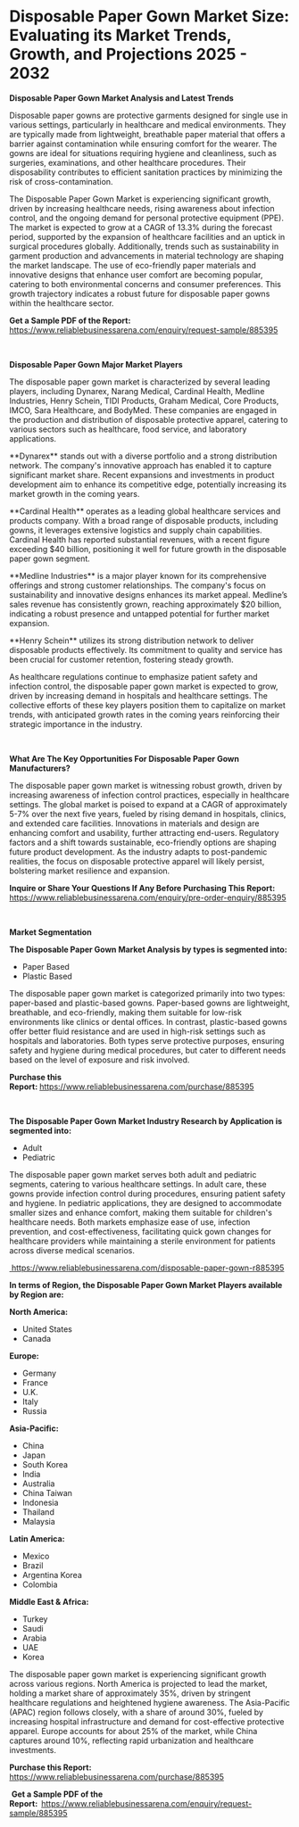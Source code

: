 <p><h1>Disposable Paper Gown Market Size: Evaluating its Market Trends, Growth, and Projections 2025 - 2032</h1></p><p><strong>Disposable Paper Gown Market Analysis and Latest Trends</strong></p>
<p><p>Disposable paper gowns are protective garments designed for single use in various settings, particularly in healthcare and medical environments. They are typically made from lightweight, breathable paper material that offers a barrier against contamination while ensuring comfort for the wearer. The gowns are ideal for situations requiring hygiene and cleanliness, such as surgeries, examinations, and other healthcare procedures. Their disposability contributes to efficient sanitation practices by minimizing the risk of cross-contamination.</p><p>The Disposable Paper Gown Market is experiencing significant growth, driven by increasing healthcare needs, rising awareness about infection control, and the ongoing demand for personal protective equipment (PPE). The market is expected to grow at a CAGR of 13.3% during the forecast period, supported by the expansion of healthcare facilities and an uptick in surgical procedures globally. Additionally, trends such as sustainability in garment production and advancements in material technology are shaping the market landscape. The use of eco-friendly paper materials and innovative designs that enhance user comfort are becoming popular, catering to both environmental concerns and consumer preferences. This growth trajectory indicates a robust future for disposable paper gowns within the healthcare sector.</p></p>
<p><strong>Get a Sample PDF of the Report:&nbsp;</strong> <a href="https://www.reliablebusinessarena.com/enquiry/request-sample/885395?utm_campaign=2954&utm_medium=2&utm_source=Github&utm_content=ia&utm_term=16042025&utm_id=disposable-paper-gown">https://www.reliablebusinessarena.com/enquiry/request-sample/885395</a></p>
<p>&nbsp;</p>
<p><strong>Disposable Paper Gown Major Market Players</strong></p>
<p><p>The disposable paper gown market is characterized by several leading players, including Dynarex, Narang Medical, Cardinal Health, Medline Industries, Henry Schein, TIDI Products, Graham Medical, Core Products, IMCO, Sara Healthcare, and BodyMed. These companies are engaged in the production and distribution of disposable protective apparel, catering to various sectors such as healthcare, food service, and laboratory applications.</p><p>**Dynarex** stands out with a diverse portfolio and a strong distribution network. The company's innovative approach has enabled it to capture significant market share. Recent expansions and investments in product development aim to enhance its competitive edge, potentially increasing its market growth in the coming years.</p><p>**Cardinal Health** operates as a leading global healthcare services and products company. With a broad range of disposable products, including gowns, it leverages extensive logistics and supply chain capabilities. Cardinal Health has reported substantial revenues, with a recent figure exceeding $40 billion, positioning it well for future growth in the disposable paper gown segment.</p><p>**Medline Industries** is a major player known for its comprehensive offerings and strong customer relationships. The company's focus on sustainability and innovative designs enhances its market appeal. Medline’s sales revenue has consistently grown, reaching approximately $20 billion, indicating a robust presence and untapped potential for further market expansion.</p><p>**Henry Schein** utilizes its strong distribution network to deliver disposable products effectively. Its commitment to quality and service has been crucial for customer retention, fostering steady growth.</p><p>As healthcare regulations continue to emphasize patient safety and infection control, the disposable paper gown market is expected to grow, driven by increasing demand in hospitals and healthcare settings. The collective efforts of these key players position them to capitalize on market trends, with anticipated growth rates in the coming years reinforcing their strategic importance in the industry.</p></p>
<p>&nbsp;</p>
<p><strong>What Are The Key Opportunities For Disposable Paper Gown Manufacturers?</strong></p>
<p><p>The disposable paper gown market is witnessing robust growth, driven by increasing awareness of infection control practices, especially in healthcare settings. The global market is poised to expand at a CAGR of approximately 5-7% over the next five years, fueled by rising demand in hospitals, clinics, and extended care facilities. Innovations in materials and design are enhancing comfort and usability, further attracting end-users. Regulatory factors and a shift towards sustainable, eco-friendly options are shaping future product development. As the industry adapts to post-pandemic realities, the focus on disposable protective apparel will likely persist, bolstering market resilience and expansion.</p></p>
<p><strong>Inquire or Share Your Questions If Any Before Purchasing This Report:</strong> <a href="https://www.reliablebusinessarena.com/enquiry/pre-order-enquiry/885395?utm_campaign=2954&utm_medium=2&utm_source=Github&utm_content=ia&utm_term=16042025&utm_id=disposable-paper-gown">https://www.reliablebusinessarena.com/enquiry/pre-order-enquiry/885395</a></p>
<p>&nbsp;</p>
<p><strong>Market Segmentation</strong></p>
<p><strong>The Disposable Paper Gown Market Analysis by types is segmented into:</strong></p>
<p><ul><li>Paper Based</li><li>Plastic Based</li></ul></p>
<p><p>The disposable paper gown market is categorized primarily into two types: paper-based and plastic-based gowns. Paper-based gowns are lightweight, breathable, and eco-friendly, making them suitable for low-risk environments like clinics or dental offices. In contrast, plastic-based gowns offer better fluid resistance and are used in high-risk settings such as hospitals and laboratories. Both types serve protective purposes, ensuring safety and hygiene during medical procedures, but cater to different needs based on the level of exposure and risk involved.</p></p>
<p><strong>Purchase this Report:&nbsp;</strong><a href="https://www.reliablebusinessarena.com/purchase/885395?utm_campaign=2954&utm_medium=2&utm_source=Github&utm_content=ia&utm_term=16042025&utm_id=disposable-paper-gown">https://www.reliablebusinessarena.com/purchase/885395</a></p>
<p>&nbsp;</p>
<p><strong>The Disposable Paper Gown Market Industry Research by Application is segmented into:</strong></p>
<p><ul><li>Adult</li><li>Pediatric</li></ul></p>
<p><p>The disposable paper gown market serves both adult and pediatric segments, catering to various healthcare settings. In adult care, these gowns provide infection control during procedures, ensuring patient safety and hygiene. In pediatric applications, they are designed to accommodate smaller sizes and enhance comfort, making them suitable for children's healthcare needs. Both markets emphasize ease of use, infection prevention, and cost-effectiveness, facilitating quick gown changes for healthcare providers while maintaining a sterile environment for patients across diverse medical scenarios.</p></p>
<p><a href="https://www.reliablebusinessarena.com/disposable-paper-gown-r885395?utm_campaign=2954&utm_medium=2&utm_source=Github&utm_content=ia&utm_term=16042025&utm_id=disposable-paper-gown">&nbsp;https://www.reliablebusinessarena.com/disposable-paper-gown-r885395</a></p>
<p><strong>In terms of Region, the Disposable Paper Gown Market Players available by Region are:</strong></p>
<p>
    <p> <strong> North America: </strong>
        <ul>
            <li>United States</li>
            <li>Canada</li>
        </ul>
        </p> 
    <p> <strong> Europe: </strong>
        <ul>
            <li>Germany</li>
            <li>France</li>
            <li>U.K.</li>
            <li>Italy</li>
            <li>Russia</li>
        </ul>
        </p> 
    <p> <strong> Asia-Pacific: </strong>
        <ul>
            <li>China</li>
            <li>Japan</li>
            <li>South Korea</li>
            <li>India</li>
            <li>Australia</li>
            <li>China Taiwan</li>
            <li>Indonesia</li>
            <li>Thailand</li>
            <li>Malaysia</li>
        </ul>
        </p> 
    <p> <strong> Latin America: </strong>
        <ul>
            <li>Mexico</li>
            <li>Brazil</li>
            <li>Argentina Korea</li>
            <li>Colombia</li>
        </ul>
        </p> 
    <p> <strong> Middle East & Africa: </strong>
        <ul>
            <li>Turkey</li>
            <li>Saudi</li>
            <li>Arabia</li>
            <li>UAE</li>
            <li>Korea</li>
        </ul>
    </p>
    </p>
<p><p>The disposable paper gown market is experiencing significant growth across various regions. North America is projected to lead the market, holding a market share of approximately 35%, driven by stringent healthcare regulations and heightened hygiene awareness. The Asia-Pacific (APAC) region follows closely, with a share of around 30%, fueled by increasing hospital infrastructure and demand for cost-effective protective apparel. Europe accounts for about 25% of the market, while China captures around 10%, reflecting rapid urbanization and healthcare investments.</p></p>
<p><strong>Purchase this Report: </strong><a href="https://www.reliablebusinessarena.com/purchase/885395?utm_campaign=2954&utm_medium=2&utm_source=Github&utm_content=ia&utm_term=16042025&utm_id=disposable-paper-gown">https://www.reliablebusinessarena.com/purchase/885395</a></p>
<p>&nbsp;<strong>Get a Sample PDF of the Report:&nbsp;&nbsp;</strong><a href="https://www.reliablebusinessarena.com/enquiry/request-sample/885395?utm_campaign=2954&utm_medium=2&utm_source=Github&utm_content=ia&utm_term=16042025&utm_id=disposable-paper-gown">https://www.reliablebusinessarena.com/enquiry/request-sample/885395</a></p>
<p><strong></strong></p>
<p><p></p><p></p><p></p></p>